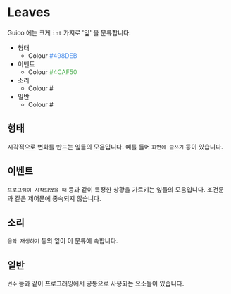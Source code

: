# Leaves

Guico 에는 크게 `int` 가지로 '잎' 을 분류합니다.

+ 형태
    + Colour <span style="color:#498DEB">#498DEB</span>
+ 이벤트
    + Colour <span style="color:#4CAF50">#4CAF50</span>
+ 소리
    + Colour <span style="color:#">#</span>
+ 일반
    + Colour <span style="color:#">#</span>

## 형태
시각적으로 변화를 만드는 잎들의 모음입니다.
예를 들어 `화면에 글쓰기` 등이 있습니다.

## 이벤트
`프로그램이 시작되었을 때` 등과 같이 특정한 상황을 가르키는 잎들의 모음입니다.
조건문과 같은 제어문에 종속되지 않습니다.

## 소리
`음악 재생하기` 등의 잎이 이 분류에 속합니다.

## 일반
`변수` 등과 같이 프로그래밍에서 공통으로 사용되는 요소들이 있습니다.

